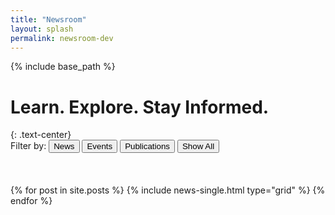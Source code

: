 ```yaml
---
title: "Newsroom"
layout: splash
permalink: newsroom-dev
---
```


{% include base_path %}


<h1 class="page__title">Learn. Explore. Stay Informed.</h1>
{: .text-center}



<div class="button-group filters-button-group">
  <label for="filters-button-group">Filter by: </label>
  <button class="btn btn--inverse btn--news" data-filter=".archive__item-news">News</button>
  <button class="btn btn--inverse btn--events" data-filter=".archive__item-events">Events</button>
  <button class="btn btn--inverse btn--publications" data-filter=".archive__item-publications">Publications</button>
  <button class="btn btn--inverse btn--reset" data-filter="*">Show All</button>

</div>
<br>
<br>
<br>


<div class="grid__wrapper">
  {% for post in site.posts %}
  {% include news-single.html type="grid" %}
  {% endfor %}
</div>



<script language="JavaScript" type="text/javascript" src="http://localhost:4000/assets/js/main.min.js"></script>


<script>


  var $grid = $('.grid__wrapper').isotope({
    itemSelector: '.archive__item',
  // set layoutMode
  layoutMode: 'fitRows'
  // options for cellsByRow layout mode
  // cellsByRow: {
    // columnWidth: 200,
    // rowHeight: 300
  // }
})




// bind filter button click
$('.filters-button-group').on( 'click', 'button', function() {
  var filterValue = $( this ).attr('data-filter');
  $grid.isotope({ filter: filterValue });
});


// change is-checked class on buttons
$('.button-group').each( function( i, buttonGroup ) {
  var $buttonGroup = $( buttonGroup );
  $buttonGroup.on( 'click', 'button', function() {
    $buttonGroup.find('.is-checked').removeClass('is-checked');
    $( this ).addClass('is-checked');
  });
});




</script>


<style>
  .grid__wrapper {
   /*either of these will work for horizontal Isotope layouts */
   height: 80%;
   height: 480px;
 }
</style>







